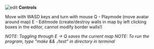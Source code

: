 
![edit](https://github.com/Bubbq/Game-Engine-Editor/assets/134325235/2e18487d-96bc-479b-a79e-393f9d781bff)
**Controls**

Move with WASD keys and turn with mouse
Q - Playmode (move avatar around map)
E - Editmode (create/destroy walls in map by left clicking boxes in the editor, cannot modify border walls!)  

*NOTE: Toggling through E -> Q saves the current map*
*NOTE: To run the program, type "make && ./test" in directory in terminal*

